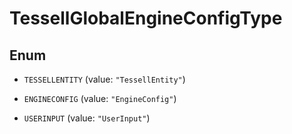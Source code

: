 

# TessellGlobalEngineConfigType

## Enum


* `TESSELLENTITY` (value: `"TessellEntity"`)

* `ENGINECONFIG` (value: `"EngineConfig"`)

* `USERINPUT` (value: `"UserInput"`)



